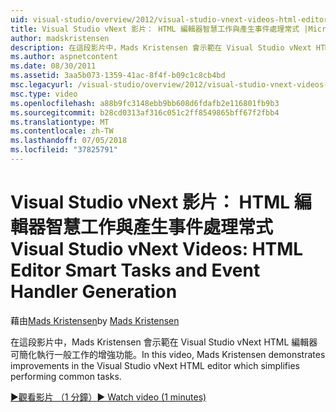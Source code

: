 ```yaml
---
uid: visual-studio/overview/2012/visual-studio-vnext-videos-html-editor-smart-tasks-and-event-handler-generation
title: Visual Studio vNext 影片： HTML 編輯器智慧工作與產生事件處理常式 |Microsoft Docs
author: madskristensen
description: 在這段影片中，Mads Kristensen 會示範在 Visual Studio vNext HTML 編輯器可簡化執行一般工作的增強功能。
ms.author: aspnetcontent
ms.date: 08/30/2011
ms.assetid: 3aa5b073-1359-41ac-8f4f-b09c1c8cb4bd
msc.legacyurl: /visual-studio/overview/2012/visual-studio-vnext-videos-html-editor-smart-tasks-and-event-handler-generation
msc.type: video
ms.openlocfilehash: a88b9fc3148ebb9bb608d6fdafb2e116801fb9b3
ms.sourcegitcommit: b28cd0313af316c051c2ff8549865bff67f2fbb4
ms.translationtype: MT
ms.contentlocale: zh-TW
ms.lasthandoff: 07/05/2018
ms.locfileid: "37825791"
---
```

<a name="visual-studio-vnext-videos-html-editor-smart-tasks-and-event-handler-generation"></a><span data-ttu-id="24ace-103">Visual Studio vNext 影片： HTML 編輯器智慧工作與產生事件處理常式</span><span class="sxs-lookup"><span data-stu-id="24ace-103">Visual Studio vNext Videos: HTML Editor Smart Tasks and Event Handler Generation</span></span>
====================
<span data-ttu-id="24ace-104">藉由[Mads Kristensen](https://github.com/madskristensen)</span><span class="sxs-lookup"><span data-stu-id="24ace-104">by [Mads Kristensen](https://github.com/madskristensen)</span></span>

<span data-ttu-id="24ace-105">在這段影片中，Mads Kristensen 會示範在 Visual Studio vNext HTML 編輯器可簡化執行一般工作的增強功能。</span><span class="sxs-lookup"><span data-stu-id="24ace-105">In this video, Mads Kristensen demonstrates improvements in the Visual Studio vNext HTML editor which simplifies performing common tasks.</span></span>

[<span data-ttu-id="24ace-106">&#9654;觀看影片 （1 分鐘）</span><span class="sxs-lookup"><span data-stu-id="24ace-106">&#9654; Watch video (1 minutes)</span></span>](https://channel9.msdn.com/Blogs/ASP-NET-Site-Videos/visual-studio-vnext-videos-html-editor-smart-tasks-and-event-handler-generation)
